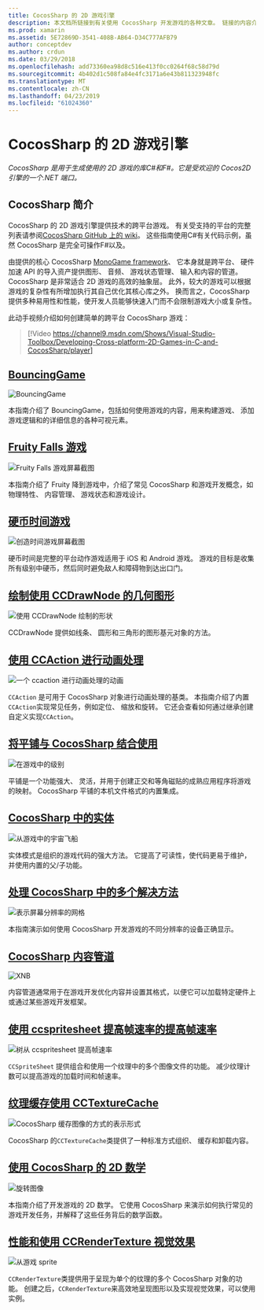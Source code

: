 ```yaml
---
title: CocosSharp 的 2D 游戏引擎
description: 本文档所链接到有关使用 CocosSharp 开发游戏的各种文章。 链接的内容介绍示例应用程序、 图形、 动画和的详细信息。
ms.prod: xamarin
ms.assetid: 5E72869D-3541-408B-AB64-D34C777AFB79
author: conceptdev
ms.author: crdun
ms.date: 03/29/2018
ms.openlocfilehash: add73360ea98d8c516e413f0cc0264f68c58d79d
ms.sourcegitcommit: 4b402d1c508fa84e4fc3171a6e43b811323948fc
ms.translationtype: MT
ms.contentlocale: zh-CN
ms.lasthandoff: 04/23/2019
ms.locfileid: "61024360"
---
```

# <a name="cocossharp-2d-game-engine"></a>CocosSharp 的 2D 游戏引擎

_CocosSharp 是用于生成使用的 2D 游戏的库C#和F#。它是受欢迎的 Cocos2D 引擎的一个.NET 端口。_

## <a name="introduction-to-cocossharp"></a>CocosSharp 简介

CocosSharp 的 2D 游戏引擎提供技术的跨平台游戏。 有关受支持的平台的完整列表请参阅[CocosSharp GitHub 上的 wiki](https://github.com/mono/CocosSharp/wiki)。
这些指南使用C#有关代码示例，虽然 CocosSharp 是完全可操作F#以及。

由提供的核心 CocosSharp [MonoGame framework](http://www.monogame.net/)、 它本身就是跨平台、 硬件加速 API 的导入资产提供图形、 音频、 游戏状态管理、 输入和内容的管道。
CocosSharp 是非常适合 2D 游戏的高效的抽象层。
此外，较大的游戏可以根据游戏的复杂性有所增加执行其自己优化其核心库之外。 换而言之，CocosSharp 提供多种易用性和性能，使开发人员能够快速入门而不会限制游戏大小或复杂性。

此动手视频介绍如何创建简单的跨平台 CocosSharp 游戏：

> [!Video https://channel9.msdn.com/Shows/Visual-Studio-Toolbox/Developing-Cross-platform-2D-Games-in-C-and-CocosSharp/player]

## <a name="bouncinggamegraphics-gamescocossharpbouncing-gamemd"></a>[BouncingGame](~/graphics-games/cocossharp/bouncing-game.md)

![BouncingGame](images/bouncing-game.png "BouncingGame")

本指南介绍了 BouncingGame，包括如何使用游戏的内容，用来构建游戏、 添加游戏逻辑和的详细信息的各种可视元素。

## <a name="fruity-falls-gamegraphics-gamescocossharpfruity-fallsmd"></a>[Fruity Falls 游戏](~/graphics-games/cocossharp/fruity-falls.md)

![Fruity Falls 游戏屏幕截图](images/fruity-falls.png "Fruity Falls 游戏屏幕截图")

本指南介绍了 Fruity 降到游戏中，介绍了常见 CocosSharp 和游戏开发概念，如物理特性、 内容管理、 游戏状态和游戏设计。  

## <a name="coin-time-gamegraphics-gamescocossharpcointimemd"></a>[硬币时间游戏](~/graphics-games/cocossharp/cointime.md)

![创造时间游戏屏幕截图](images/cointime.png "硬币时间游戏屏幕截图")

硬币时间是完整的平台动作游戏适用于 iOS 和 Android 游戏。 游戏的目标是收集所有级别中硬币，然后同时避免敌人和障碍物到达出口门。

## <a name="drawing-geometry-with-ccdrawnodegraphics-gamescocossharpccdrawnodemd"></a>[绘制使用 CCDrawNode 的几何图形](~/graphics-games/cocossharp/ccdrawnode.md)

![使用 CCDrawNode 绘制的形状](images/ccdrawnode.png "使用 CCDrawNode 绘制的形状")

CCDrawNode 提供如线条、 圆形和三角形的图形基元对象的方法。

## <a name="animating-with-ccactiongraphics-gamescocossharpccactionmd"></a>[使用 CCAction 进行动画处理](~/graphics-games/cocossharp/ccaction.md)

![一个 ccaction 进行动画处理的动画](images/ccaction.png "ccaction 进行动画处理动画")

`CCAction` 是可用于 CocosSharp 对象进行动画处理的基类。 本指南介绍了内置`CCAction`实现常见任务，例如定位、 缩放和旋转。 它还会查看如何通过继承创建自定义实现`CCAction`。

## <a name="using-tiled-with-cocossharpgraphics-gamescocossharptiledmd"></a>[将平铺与 CocosSharp 结合使用](~/graphics-games/cocossharp/tiled.md)

![在游戏中的级别](images/tiled.png "在游戏中的级别")

平铺是一个功能强大、 灵活，并用于创建正交和等角磁贴的成熟应用程序将游戏的映射。 CocosSharp 平铺的本机文件格式的内置集成。

## <a name="entities-in-cocossharpgraphics-gamescocossharpentitiesmd"></a>[CocosSharp 中的实体](~/graphics-games/cocossharp/entities.md)

![从游戏中的宇宙飞船](images/entities.png "禁止玩游戏中的宇宙飞船")

实体模式是组织的游戏代码的强大方法。 它提高了可读性，使代码更易于维护，并使用内置的父/子功能。

## <a name="handling-multiple-resolutions-in-cocossharpgraphics-gamescocossharpresolutionsmd"></a>[处理 CocosSharp 中的多个解决方法](~/graphics-games/cocossharp/resolutions.md)

![表示屏幕分辨率的网格](images/resolutions.png "表示屏幕分辨率的网格")

本指南演示如何使用 CocosSharp 开发游戏的不同分辨率的设备正确显示。

## <a name="cocossharp-content-pipelinegraphics-gamescocossharpcontent-pipelineindexmd"></a>[CocosSharp 内容管道](~/graphics-games/cocossharp/content-pipeline/index.md)

![XNB](images/content-pipeline.png "XNB")

内容管道通常用于在游戏开发优化内容并设置其格式，以便它可以加载特定硬件上或通过某些游戏开发框架。

## <a name="improving-frame-rate-with-ccspritesheetgraphics-gamescocossharpccspritesheetmd"></a>[使用 ccspritesheet 提高帧速率的提高帧速率](~/graphics-games/cocossharp/ccspritesheet.md)

![树从 ccspritesheet 提高帧速率](images/ccspritesheet.png "树从 ccspritesheet 提高帧速率")

`CCSpriteSheet` 提供组合和使用一个纹理中的多个图像文件的功能。 减少纹理计数可以提高游戏的加载时间和帧速率。

## <a name="texture-caching-using-cctexturecachegraphics-gamescocossharptexture-cachemd"></a>[纹理缓存使用 CCTextureCache](~/graphics-games/cocossharp/texture-cache.md)

![CocosSharp 缓存图像的方式的表示形式](images/texture-cache.png "CocosSharp 缓存图像的方式的表示形式")

CocosSharp 的`CCTextureCache`类提供了一种标准方式组织、 缓存和卸载内容。 

## <a name="2d-math-with-cocossharpgraphics-gamescocossharpmathmd"></a>[使用 CocosSharp 的 2D 数学](~/graphics-games/cocossharp/math.md)

![旋转图像](images/math.png "旋转图像")

本指南介绍了开发游戏的 2D 数学。 它使用 CocosSharp 来演示如何执行常见的游戏开发任务，并解释了这些任务背后的数学函数。

## <a name="performance-and-visual-effects-with-ccrendertexturegraphics-gamescocossharpccrendertexturemd"></a>[性能和使用 CCRenderTexture 视觉效果](~/graphics-games/cocossharp/ccrendertexture.md)

![从游戏 sprite](images/ccrendertexture.png "sprite 禁止玩游戏")

`CCRenderTexture`类提供用于呈现为单个的纹理的多个 CocosSharp 对象的功能。 创建之后，`CCRenderTexture`来高效地呈现图形以及实现视觉效果，可以使用实例。
